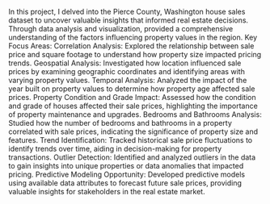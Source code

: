 In this project, I delved into the Pierce County, Washington house sales dataset to uncover valuable insights that informed real estate decisions. Through data analysis and visualization, provided a comprehensive understanding of the factors influencing property values in the region.
Key Focus Areas:
Correlation Analysis:
Explored the relationship between sale price and square footage to understand how property size impacted pricing trends.
Geospatial Analysis:
Investigated how location influenced sale prices by examining geographic coordinates and identifying areas with varying property values.
Temporal Analysis:
Analyzed the impact of the year built on property values to determine how property age affected sale prices.
Property Condition and Grade Impact:
Assessed how the condition and grade of houses affected their sale prices, highlighting the importance of property maintenance and upgrades.
Bedrooms and Bathrooms Analysis:
Studied how the number of bedrooms and bathrooms in a property correlated with sale prices, indicating the significance of property size and features.
Trend Identification:
Tracked historical sale price fluctuations to identify trends over time, aiding in decision-making for property transactions.
Outlier Detection:
Identified and analyzed outliers in the data to gain insights into unique properties or data anomalies that impacted pricing.
Predictive Modeling Opportunity:
Developed predictive models using available data attributes to forecast future sale prices, providing valuable insights for stakeholders in the real estate market.
